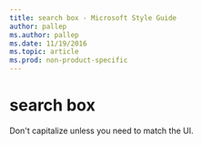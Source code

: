 ```yaml
---
title: search box - Microsoft Style Guide
author: pallep
ms.author: pallep
ms.date: 11/19/2016
ms.topic: article
ms.prod: non-product-specific
---
```


# search box

Don't capitalize unless you need to match the UI.
